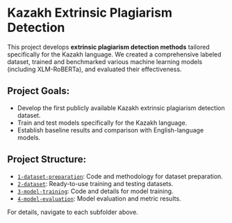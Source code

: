 # Kazakh Extrinsic Plagiarism Detection

This project develops **extrinsic plagiarism detection methods** tailored specifically for the Kazakh language. We created a comprehensive labeled dataset, trained and benchmarked various machine learning models (including XLM-RoBERTa), and evaluated their effectiveness.

## Project Goals:

- Develop the first publicly available Kazakh extrinsic plagiarism detection dataset.
- Train and test models specifically for the Kazakh language.
- Establish baseline results and comparison with English-language models.

## Project Structure:

- [`1-dataset-preparation`](1-dataset-preparation): Code and methodology for dataset preparation.
- [`2-dataset`](2-dataset): Ready-to-use training and testing datasets.
- [`3-model-training`](3-model-training): Code and details for model training.
- [`4-model-evaluation`](4-model-evaluation): Model evaluation and metric results.

For details, navigate to each subfolder above.
